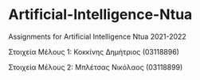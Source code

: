 # Artificial-Intelligence-Ntua
Assignments for Artificial Intelligence Ntua 2021-2022

Στοιχεία Μέλους 1: Κοκκίνης Δημήτριος (03118896)

Στοιχεία Μέλους 2: Μπλέτσας Νικόλαος (03118899)
